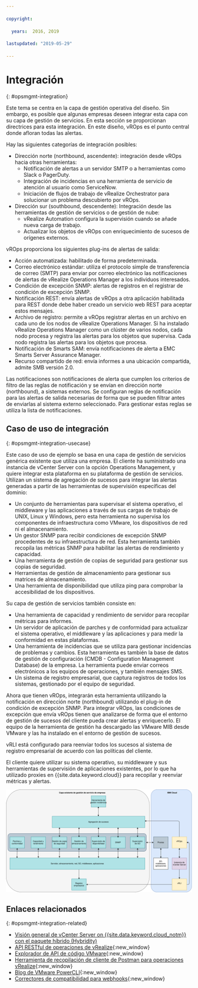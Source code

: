 ```yaml
---

copyright:

  years:  2016, 2019

lastupdated: "2019-05-29"

---
```


# Integración
{: #opsmgmt-integration}

Este tema se centra en la capa de gestión operativa del diseño. Sin embargo, es posible que algunas empresas deseen integrar esta capa con su capa de gestión de servicios. En esta sección se proporcionan directrices para esta integración. En este diseño, vROps es el punto central donde afloran todas las alertas.

Hay las siguientes categorías de integración posibles:
* Dirección norte (northbound, ascendente): integración desde vROps hacia otras herramientas:
  * Notificación de alertas a un servidor SMTP o a herramientas como Slack o PagerDuty.
  * Integración de incidencias en una herramienta de servicio de atención al usuario como ServiceNow.
  * Iniciación de flujos de trabajo de vRealize Orchestrator para solucionar un problema descubierto por vROps.
* Dirección sur (southbound, descendente): Integración desde las herramientas de gestión de servicios o de gestión de nube: 
  * vRealize Automation configura la supervisión cuando se añade nueva carga de trabajo.
  * Actualizar los objetos de vROps con enriquecimiento de sucesos de orígenes externos.

vROps proporciona los siguientes plug-ins de alertas de salida:
* Acción automatizada: habilitado de forma predeterminada.
* Correo electrónico estándar: utiliza el protocolo simple de transferencia de correo (SMTP) para enviar por correo electrónico las notificaciones de alertas de vRealize Operations Manager a los individuos interesados.
* Condición de excepción SNMP: alertas de registros en el registrar de condición de excepción SNMP.
* Notificación REST: envía alertas de vROps a otra aplicación habilitada para REST donde debe haber creado un servicio web REST para aceptar estos mensajes. 
* Archivo de registro: permite a vROps registrar alertas en un archivo en cada uno de los nodos de vRealize Operations Manager. Si ha instalado vRealize Operations Manager como un clúster de varios nodos, cada nodo procesa y registra las alertas para los objetos que supervisa. Cada nodo registra las alertas para los objetos que procesa.
* Notificación de Smarts SAM: envía notificaciones de alerta a EMC Smarts Server Assurance Manager.
* Recurso compartido de red: envía informes a una ubicación compartida, admite SMB versión 2.0.

Las notificaciones son notificaciones de alerta que cumplen los criterios de filtro de las reglas de notificación y se envían en dirección norte (northbound), a sistemas externos. Se configuran reglas de notificación para las alertas de salida necesarias de forma que se pueden filtrar antes de enviarlas al sistema externo seleccionado. Para gestionar estas reglas se utiliza la lista de notificaciones.

## Caso de uso de integración
{: #opsmgmt-integration-usecase}

Este caso de uso de ejemplo se basa en una capa de gestión de servicios genérica existente que utiliza una empresa. El cliente ha suministrado una instancia de vCenter Server con la opción Operations Management, y quiere integrar esta plataforma en su plataforma de gestión de servicios. Utilizan un sistema de agregación de sucesos para integrar las alertas generadas a partir de las herramientas de supervisión específicas del dominio: 

* Un conjunto de herramientas para supervisar el sistema operativo, el middleware y las aplicaciones a través de sus cargas de trabajo de UNIX, Linux y Windows, pero esta herramienta no supervisa los componentes de infraestructura como VMware, los dispositivos de red ni el almacenamiento. 
* Un gestor SNMP para recibir condiciones de excepción SNMP procedentes de su infraestructura de red. Esta herramienta también recopila las métricas SNMP para habilitar las alertas de rendimiento y capacidad.
* Una herramienta de gestión de copias de seguridad para gestionar sus copias de seguridad.
* Herramientas de gestión de almacenamiento para gestionar sus matrices de almacenamiento.
* Una herramienta de disponibilidad que utiliza ping para comprobar la accesibilidad de los dispositivos.

Su capa de gestión de servicios también consiste en:

* Una herramienta de capacidad y rendimiento de servidor para recopilar métricas para informes.
* Un servidor de aplicación de parches y de conformidad para actualizar el sistema operativo, el middleware y las aplicaciones y para medir la conformidad en estas plataformas. 
* Una herramienta de incidencias que se utiliza para gestionar incidencias de problemas y cambios. Esta herramienta es también la base de datos de gestión de configuración (CMDB - Configuration Management Database) de la empresa. La herramienta puede enviar correos electrónicos a los equipos de operaciones, y también mensajes SMS.
* Un sistema de registro empresarial, que captura registros de todos los sistemas, gestionado por el equipo de seguridad.

Ahora que tienen vROps, integrarán esta herramienta utilizando la notificación en dirección norte (northbound) utilizando el plug-in de condición de excepción SNMP. Para integrar vROps, las condiciones de excepción que envía vROps tienen que analizarse de forma que el entorno de gestión de sucesos del cliente pueda crear alertas y enriquecerlo. El equipo de la herramienta de gestión ha descargado las VMware MIB desde VMware y las ha instalado en el entorno de gestión de sucesos.

vRLI está configurado para reenviar todos los sucesos al sistema de registro empresarial de acuerdo con las políticas del cliente.

El cliente quiere utilizar su sistema operativo, su middleware y sus herramientas de supervisión de aplicaciones existentes, por lo que ha utilizado proxies en {{site.data.keyword.cloud}} para recopilar y reenviar métricas y alertas. 

![Diagrama de integración](../../images/opsmgmt-integration.svg "Diagrama de integración")

## Enlaces relacionados
{: #opsmgmt-integration-related}

* [Visión general de vCenter Server on {{site.data.keyword.cloud_notm}} con el paquete híbrido (Hybridity)](/docs/services/vmwaresolutions/archiref/vcs?topic=vmware-solutions-vcs-hybridity-intro)
* [API RESTful de operaciones de vRealize](https://docs.vmware.com/en/vRealize-Operations-Manager/7.0/vrealize-operations-manager-70-api-guide.pdf){:new_window}
* [Explorador de API de código VMware](https://code.vmware.com/apis?socv=1&numPerPage=164&sorter=pv){:new_window}
* [Herramienta de recopilación de cliente de Postman para operaciones vRealize](https://code.vmware.com/samples/4663/postman-client-collection-for-vrealize-operations-rest-apis){:new_window}
* [Blog de VMware PowerCLI](https://blogs.vmware.com/PowerCLI/2016/05/getting-started-with-powercli-for-vrealize-operations-vr-ops.html){:new_window}
* [Correctores de compatibilidad para webhooks](https://blogs.vmware.com/management/2017/01/vrealize-webhooks-infinite-integrations.html){:new_window}
